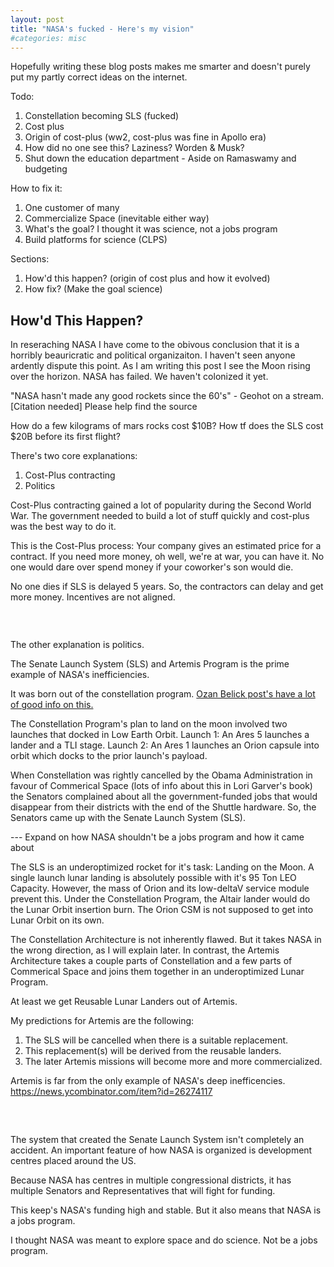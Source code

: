 ```yaml
---
layout: post
title: "NASA's fucked - Here's my vision"
#categories: misc
---
```


Hopefully writing these blog posts makes me smarter and doesn't purely put my partly correct ideas on the internet.

Todo:
1. Constellation becoming SLS (fucked)
2. Cost plus
3. Origin of cost-plus (ww2, cost-plus was fine in Apollo era)
4. How did no one see this? Laziness? Worden & Musk?
5. Shut down the education department - Aside on Ramaswamy and budgeting

How to fix it:
1. One customer of many
2. Commercialize Space (inevitable either way)
3. What's the goal? I thought it was science, not a jobs program
4. Build platforms for science (CLPS)

Sections:
1. How'd this happen? (origin of cost plus and how it evolved)
2. How fix? (Make the goal science)

## How'd This Happen?

In reseraching NASA I have come to the obivous conclusion that it is a horribly beauricratic and political organizaiton. I haven't seen anyone ardently dispute this point. As I am writing this post I see the Moon rising over the horizon. NASA has failed. We haven't colonized it yet.

"NASA hasn't made any good rockets since the 60's" - Geohot on a stream. [Citation needed] Please help find the source

How do a few kilograms of mars rocks cost $10B?
How tf does the SLS cost $20B before its first flight?

There's two core explanations: 
1. Cost-Plus contracting
2. Politics

Cost-Plus contracting gained a lot of popularity during the Second World War. The government needed to build a lot of stuff quickly and cost-plus was the best way to do it. 

This is the Cost-Plus process: Your company gives an estimated price for a contract. If you need more money, oh well, we're at war, you can have it. No one would dare over spend money if your coworker's son would die.

No one dies if SLS is delayed 5 years. So, the contractors can delay and get more money. Incentives are not aligned.

### ‎

The other explanation is politics. 

The Senate Launch System (SLS) and Artemis Program is the prime example of NASA's inefficiencies. 

It was born out of the constellation program. <a href="https://ozanbellik.blogspot.com/2021/11/whatever-happened-to-single-launch.html">Ozan Belick post's have a lot of good info on this.</a>

The Constellation Program's plan to land on the moon involved two launches that docked in Low Earth Orbit.
Launch 1: An Ares 5 launches a lander and a TLI stage.
Launch 2: An Ares 1 launches an Orion capsule into orbit which docks to the prior launch's payload.

When Constellation was rightly cancelled by the Obama Administration in favour of Commerical Space (lots of info about this in Lori Garver's book) the Senators complained about all the government-funded jobs that would disappear from their districts with the end of the Shuttle hardware. So, the Senators came up with the Senate Launch System (SLS). 

 --- Expand on how NASA shouldn't be a jobs program and how it came about

The SLS is an underoptimized rocket for it's task: Landing on the Moon. A single launch lunar landing is absolutely possible with it's 95 Ton LEO Capacity. However, the mass of Orion and its low-deltaV service module prevent this. Under the Constellation Program, the Altair lander would do the Lunar Orbit insertion burn. The Orion CSM is not supposed to get into Lunar Orbit on its own.

The Constellation Architecture is not inherently flawed. But it takes NASA in the wrong direction, as I will explain later.
In contrast, the Artemis Architecture takes a couple parts of Constellation and a few parts of Commerical Space and joins them together in an underoptimized Lunar Program.

At least we get Reusable Lunar Landers out of Artemis.

My predictions for Artemis are the following:
1. The SLS will be cancelled when there is a suitable replacement.
2. This replacement(s) will be derived from the reusable landers.
3. The later Artemis missions will become more and more commercialized.

Artemis is far from the only example of NASA's deep inefficencies.
https://news.ycombinator.com/item?id=26274117

### ‎

The system that created the Senate Launch System isn't completely an accident. An important feature of how NASA is organized is development centres placed around the US.

Because NASA has centres in multiple congressional districts, it has multiple Senators and Representatives that will fight for funding.

This keep's NASA's funding high and stable. But it also means that NASA is a jobs program.

I thought NASA was meant to explore space and do science. Not be a jobs program.